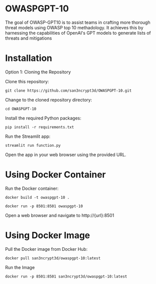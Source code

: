 # OWASPGPT-10
The goal of OWASP-GPT10 is to assist teams in crafting more thorough threat models using OWASP top 10 methadology. It achieves this by harnessing the capabilities of OpenAI's GPT models to generate lists of threats and mitigations

# Installation

Option 1: Cloning the Repository

Clone this repository:

```
git clone https://github.com/san3ncrypt3d/OWASPGPT-10.git

```
Change to the cloned repository directory:

```
cd OWASPGPT-10

```
Install the required Python packages:

```
pip install -r requirements.txt

```

Run the Streamlit app:

```
streamlit run function.py

```
Open the app in your web browser using the provided URL.



# Using Docker Container

Run the Docker container:

```
docker build -t owaspgpt-10 .

```

```
docker run -p 8501:8501 owaspgpt-10

```

Open a web browser and navigate to http://{url}:8501



# Using Docker Image

Pull the Docker image from Docker Hub:

```
docker pull san3ncrypt3d/owaspgpt-10:latest
```

Run the Image

```
docker run -p 8501:8501 san3ncrypt3d/owaspgpt-10:latest

```
